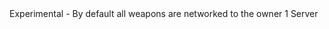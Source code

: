 <function name="holylib_networking_transmit_all_weapons_to_owner" parent="" type="libraryfield">
    <description>
        Experimental - By default all weapons are networked to the owner
        <added version="0.8"></added>
    </description>
    <value>1</value>
    <realm>Server</realm>
</function>